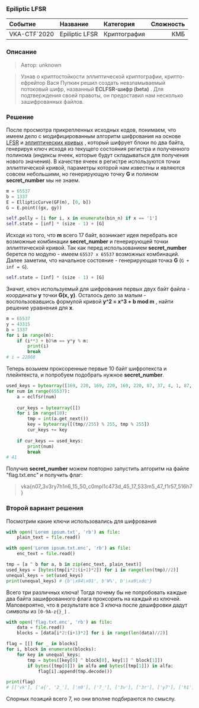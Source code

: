 ### Epiliptic LFSR

| Событие | Название | Категория | Сложность |
|:--------|:---------|:----------|----------:|
| VKA-CTF`2020 | Epiliptic LFSR | Криптография | КМБ |

### Описание
> Автор: unknown

> Узнав о криптостойкости эллиптической криптографии, крипто-ефрейтор Вася Пупкин решил создать невзламываемый потоковый шифр, названный **ECLFSR-шифр (beta)** .
> Для подтверждения своей правоты, он предоставил нам несколько зашифрованных файлов.


### Решение

После просмотра прикрепленных исходных кодов, понимаем, что имеем дело с модифицированным алгоритм шифрования на основе [LFSR](https://ru.wikipedia.org/wiki/Регистр_сдвига_с_линейной_обратной_связью) и [эллиптических кривых](https://ru.wikipedia.org/wiki/Эллиптическая_криптография) , который шифрует блоки по два байта, генерируя ключ исходя из текущего состояния регистра и полученного полинома (индексы ячеек, которые будут складываться для получения нового значения). В качестве ячеек в регистре используются точки эллиптической кривой, параметры которой нам известны и являются совсем небольшими, но генерирующую точку **G** и полином **secret_number** мы не знаем.

```python
m = 65537
b = 1337
E = EllipticCurve(GF(m), [0, b])
G = E.point((gx, gy))

self.polly = [i for i, x in enumerate(bin_n) if x == '1']
self.state = [inf] * (size - 1) + [G]
```

Исходя из того, что **m** всего 17 байт, возникает идея перебрать все возможные комбинации **secret_number** и генерирующей точки эллиптической кривой. Так как перед использованием **secret_number** берется по модулю - имеем `65537 х 65537` возможных комбинаций. Далее заметим, что начальное состояние - генерирующая точка **G** (`G + inf = G`).

```python
self.state = [inf] * (size - 1) + [G]
```

Значит, ключ используемый для шифрования первых двух байт файла - координаты **y** точки **G(x, y)**. Осталось дело за малым - воспользовавшись формулой кривой **y^2 = x^3 + b mod m** , найти решение уравнения для **x**. 

```python
m = 65537
y = 43315 
b = 1337
for i in range(m):
    if (i**3 + b)%m == y*y % m:
		print(i)
        break
# i = 22868
```

Теперь возьмем проксоренные первые 10 байт шифротекста и плейнтекста, и попробуем подобрать нужное **secret_number**.

```python
used_keys = bytearray([169, 220, 169, 220, 169, 220, 87, 37, 4, 1, 87, 37, 169, 220, 169, 220, 87, 37, 4, 1])
for num in range(65537):
    a = eclfsr(num)
    
    cur_keys = bytearray([])
    for i in range(10):
        tmp = int(a.get_next())
        key = bytearray([(tmp//255) % 255, tmp % 255])
        cur_keys += key
    
    if cur_keys == used_keys:
        print(num)
        break
# 41
```

Получив **secret_number** можем повторно запустить алгоритм на файле "flag.txt.enc" и получить флаг:

> vka{n07_3v3ry7h1n6_15_50_c0mpl1c473d_45_17_533m5_47_f1r57_516h7}

### Второй вариант решения

Посмотрим какие ключи использовались для шифрования
```python
with open('Lorem ipsum.txt', 'rb') as file:
	plain_text = file.read()

with open('Lorem ipsum.txt.enc', 'rb') as file:
	enc_text = file.read()

tmp = [a ^ b for a, b in zip(enc_text, plain_text)]
used_keys = [bytes(tmp[i*2:(i+1)*2]) for i in range(len(tmp)//2)]
unequal_keys = set(used_keys)
print(unequal_keys) # {b'\x04\x01', b'W%', b'\xa9\xdc'}
```

Всего три различных ключа! Тогда почему бы не попробовать каждые два байта зашифрованного флага проксорить на каждый из ключей. Маловероятно, что в результате все 3 ключа после дешифровки дадут символы из `[0-9A-z{}_]` .

```python
with open('flag.txt.enc', 'rb') as file:
	data = file.read()
	blocks = [data[i*2:(i+1)*2] for i in range(len(data)//2)]

flag = [[] for _ in blocks]
for i, block in enumerate(blocks):
	for key in unequal_keys:
		tmp = bytes([key[0] ^ block[0], key[1] ^ block[1]])
		if bytes([tmp[0]]) in alfa and bytes([tmp[1]]) in alfa: 
			flag[i].append(tmp.decode()) 

print(flag)
# [['vk'], ['a{', '2_'], ['n0'], ['7_'], ['3v'], ['3r'], ['y7'], ['h1'], ['n6'], ['_1'], ['5_', 'f{'], ['50'], ['_c'], ['0m', 'cI'], ['pl'], ['1c', 'bG'], ['47'], ['3d'], ['_4'], ['f{', '5_'], ['17'], ['_5'], ['33'], ['m5'], ['_4'], ['7_'], ['f1'], ['r5'], ['7_', 'd{'], ['51'], ['eL', '6h'], ['7}']]
```

Спорных позиций всего 7, но они вполне подбираются по смыслу.
